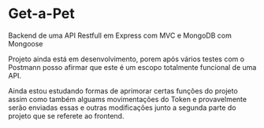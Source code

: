 # Get-a-Pet
Backend de uma API Restfull em Express com MVC e MongoDB com Mongoose

Projeto ainda está em desenvolvimento, porem após vários testes com o Postmann posso afirmar que este é um escopo totalmente funcional de uma API.

Ainda estou estudando formas de aprimorar certas funções do projeto assim como também alguams movimentações do Token e provavelmente serão enviadas 
essas e outras modificações junto a segunda parte do projeto que se referete ao frontend.
